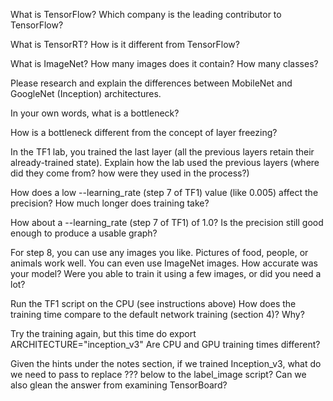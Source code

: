 What is TensorFlow? Which company is the leading contributor to TensorFlow?


What is TensorRT? How is it different from TensorFlow?


What is ImageNet? How many images does it contain? How many classes?


Please research and explain the differences between MobileNet and GoogleNet (Inception) architectures.


In your own words, what is a bottleneck?


How is a bottleneck different from the concept of layer freezing?


In the TF1 lab, you trained the last layer (all the previous layers retain their already-trained state). Explain how the lab used the previous layers (where did they come from? how were they used in the process?)


How does a low --learning_rate (step 7 of TF1) value (like 0.005) affect the precision? How much longer does training take?


How about a --learning_rate (step 7 of TF1) of 1.0? Is the precision still good enough to produce a usable graph?


For step 8, you can use any images you like. Pictures of food, people, or animals work well. You can even use ImageNet images. How accurate was your model? Were you able to train it using a few images, or did you need a lot?


Run the TF1 script on the CPU (see instructions above) How does the training time compare to the default network training (section 4)? Why?


Try the training again, but this time do export ARCHITECTURE="inception_v3" Are CPU and GPU training times different?


Given the hints under the notes section, if we trained Inception_v3, what do we need to pass to replace ??? below to the label_image script? Can we also glean the answer from examining TensorBoard?

